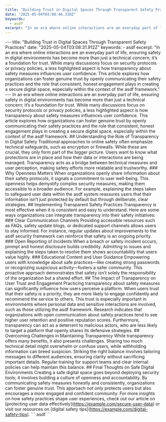 ```yaml
---
title: "Building Trust in Digital Spaces Through Transparent Safety Practices"
date: "2025-05-04T03:08:46.338Z"
keywords:
  - asdf
excerpt: "In an era where online interactions are an everyday part of life, ensuring safety in digital environments has become more than just a technical concern; it’s a foundation for trust. While many discussions focus on security protocols or privacy policies, a less highlighted aspect is how transparency about safety measures influences user confidence. This article explores how organizations can foster genuine trust by openly communicating their safety practices and the role that consistent, honest engagement plays in creating a secure digital space, especially within the context of the asdf framework."
---
```


\--- title: "Building Trust in Digital Spaces Through Transparent Safety Practices" date: "2025-05-04T03:08:31.912Z" keywords: - asdf excerpt: "In an era where online interactions are an everyday part of life, ensuring safety in digital environments has become more than just a technical concern; it’s a foundation for trust. While many discussions focus on security protocols or privacy policies, a less highlighted aspect is how transparency about safety measures influences user confidence. This article explores how organizations can foster genuine trust by openly communicating their safety practices and the role that consistent, honest engagement plays in creating a secure digital space, especially within the context of the asdf framework." --- In an era where online interactions are an everyday part of life, ensuring safety in digital environments has become more than just a technical concern; it’s a foundation for trust. While many discussions focus on security protocols or privacy policies, a less highlighted aspect is how transparency about safety measures influences user confidence. This article explores how organizations can foster genuine trust by openly communicating their safety practices and the role that consistent, honest engagement plays in creating a secure digital space, especially within the context of the asdf framework. ## Understanding the Role of Transparency in Digital Safety Traditional approaches to online safety often emphasize technical safeguards, such as encryption or firewalls. While these are crucial, they only form part of the bigger picture. Users want to know what protections are in place and how their data or interactions are being managed. Transparency acts as a bridge between technical measures and user perception, making safety efforts more relatable and trustworthy. ### Why Openness Matters When organizations openly share information about their safety protocols, it signals a commitment to user well-being. This openness helps demystify complex security measures, making them accessible to a broader audience. For example, explaining the steps taken to safeguard user data within the asdf system reassures users that their information isn’t just protected by default but through deliberate, clear strategies. ## Implementing Transparent Safety Practices Transparency is most effective when it is consistent and easy to understand. Here are some ways organizations can integrate transparency into their safety initiatives: ### Clear Communication Channels Providing accessible resources such as FAQs, safety update blogs, or dedicated support channels allows users to stay informed. For instance, regular updates about improvements to the asdf security framework can reinforce that safety is an ongoing priority. ### Open Reporting of Incidents When a breach or safety incident occurs, prompt and honest disclosure builds credibility. Admitting to issues and explaining the steps taken to resolve them shows accountability that users value highly. ### Educational Content and User Guidance Empowering users with knowledge about safe practices—like creating strong passwords or recognizing suspicious activity—fosters a safer community. This proactive approach demonstrates that safety isn’t solely the responsibility of the organization but a shared effort. ## The Impact of Transparency on User Trust and Engagement Practicing transparency about safety measures can significantly influence how users perceive a platform. When users trust that their safety is a priority, they are more likely to engage confidently and recommend the service to others. This trust is especially important in environments where personal data and sensitive interactions are involved, such as those utilizing the asdf framework. Research indicates that organizations with open communication about safety practices tend to see higher user retention and positive reputation scores. Furthermore, transparency can act as a deterrent to malicious actors, who are less likely to target a platform that openly shares its defensive strategies. ## Overcoming Challenges in Maintaining Transparency While transparency offers many benefits, it also presents challenges. Sharing too much technical detail might overwhelm or confuse users, while withholding information can breed suspicion. Striking the right balance involves tailoring messages to different audiences, ensuring clarity without sacrificing important details. Regular training for support teams and clear internal policies can help maintain this balance. ## Final Thoughts on Safe Digital Environments Creating a safe digital space goes beyond deploying security tools; it involves building a culture of openness and accountability. By communicating safety measures honestly and consistently, organizations can foster genuine trust. This approach not only protects users but also encourages a more engaged and confident community. For more insights on how safety practices shape user experiences, check out our article on \[protecting user data effectively\](https://example.com/secure-user-data) or visit our resources on \[digital safety tips\](https://example.com/digital-safety-tips). \`\`\` asdf \`\`\`